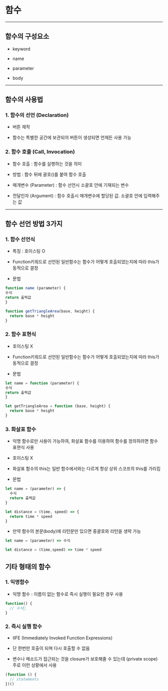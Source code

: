 # 함수

***

## 함수의 구성요소
- keyword

- name

- parameter

- body

***

## 함수의 사용법

### 1. 함수의 선언 (Declaration)

- 버튼 제작

- 함수는 특별한 공간에 보관되어 버튼이 생성되면 언제든 사용 가능

### 2. 함수 호출 (Call, Invocation)
- 함수 호출 : 함수를 실행하는 것을 의미

- 방법 : 함수 뒤에 괄호()를 붙여 함수 호출

- 매개변수 (Parameter) : 함수 선언시 소괄호 안에 기재되는 변수

- 전달인자 (Argument) : 함수 호출시 매개변수에 할당된 값. 소괄호 안에 입력해주는 값

***

## 함수 선언 방법 3가지

### 1. 함수 선언식

- 특징 : 호이스팅 O

- Function키워드로 선언된 일반함수는 함수가 어떻게 호출되었는지에 따라 this가 동적으로 결정

- 문법
```js
function name (parameter) {
수식
return 출력값
}
```
```js
function getTriangleArea(base, height) {
  return base * height
}
```

### 2. 함수 표현식
- 호이스팅 X

- Function키워드로 선언된 일반함수는 함수가 어떻게 호출되었는지에 따라 this가 동적으로 결정

- 문법
```js
let name = function (parameter) {
수식
return 출력값
}
```
```js
let getTriangleArea = function (base, height) {
  return base * height
}
```
  
### 3. 화살표 함수
- 익명 함수로만 사용이 가능하여, 화살표 함수를 이용하여 함수를 정의하려면 함수 표현식 사용

- 호이스팅 X

- 화살표 함수의 this는 일반 함수에서와는 다르게 항상 상위 스코프의 this를 가리킴

- 문법
```js
let name = (parameter) => {
  수식
  return 출력값
}
```
```js
let distance = (time, speed) => {
  return time * speed
}
```

- 만약 함수의 본문(body)에 리턴문만 있으면 중괄호와 리턴을 생략 가능
```js
let name = (parameter) => 수식
```
```js
let distance = (time,speed) => time * speed
```

## 기타 형태의 함수

### 1. 익명함수
- 익명 함수 : 이름이 없는 함수로 즉시 실행이 필요한 경우 사용
```js
function() {
  // 수식
}
```

### 2. 즉시 실행 함수
- IIFE (Immediately Invoked Function Expressions)

- 단 한번만 호출이 되며 다시 호출할 수 없음

- 변수나 메소드가 접근되는 것을 closure가 보호해줄 수 있는데 (private scope) 주로 이런 상황에서 사용

```js
(function () { 
  // statements 
})()
```